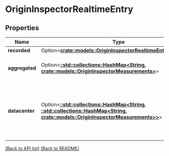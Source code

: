 # OriginInspectorRealtimeEntry

## Properties

Name | Type | Description | Notes
------------ | ------------- | ------------- | -------------
**recorded** | Option<[**crate::models::OriginInspectorRealtimeEntryRecorded**](OriginInspectorRealtimeEntryRecorded.md)> |  | 
**aggregated** | Option<[**::std::collections::HashMap&lt;String, crate::models::OriginInspectorMeasurements&gt;**](OriginInspectorMeasurements.md)> | Groups [measurements](#measurements-data-model) by backend name. | 
**datacenter** | Option<[**::std::collections::HashMap&lt;String, ::std::collections::HashMap&lt;String, crate::models::OriginInspectorMeasurements&gt;&gt;**](Map.md)> | Groups [measurements](#measurements-data-model) by POP, then backend name. See the [POPs API](https://www.fastly.com/documentation/reference/api/utils/pops/) for details about POP identifiers. | 

[[Back to API list]](../README.md#documentation-for-api-endpoints) [[Back to README]](../README.md)


